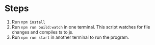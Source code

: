 # Steps

1. Run `npm install`
2. Run `npm run build:watch` in one terminal. This script watches for file changes and compiles ts to js.
3. Run `npm run start` in another terminal to run the program.
